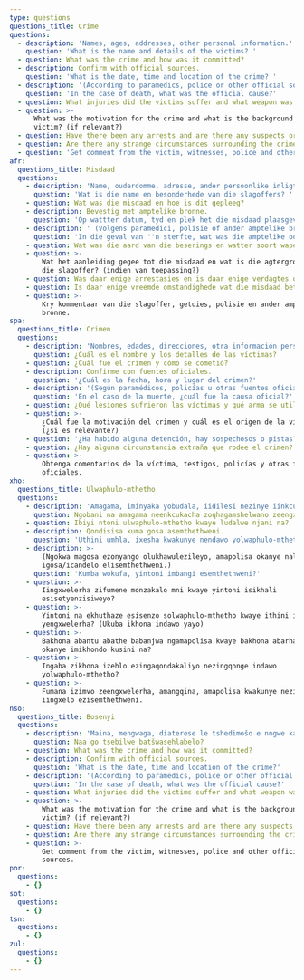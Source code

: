 ```yaml
---
type: questions
questions_title: Crime
questions:
  - description: 'Names, ages, addresses, other personal information.'
    question: 'What is the name and details of the victims? '
  - question: What was the crime and how was it committed?
  - description: Confirm with official sources.
    question: 'What is the date, time and location of the crime? '
  - description: '(According to paramedics, police or other official sources.)'
    question: 'In the case of death, what was the official cause?'
  - question: What injuries did the victims suffer and what weapon was used?
  - question: >-
      What was the motivation for the crime and what is the background of
      victim? (if relevant?)
  - question: Have there been any arrests and are there any suspects or clues?
  - question: Are there any strange circumstances surrounding the crime?
  - question: 'Get comment from the victim, witnesses, police and other official sources.'
afr:
  questions_title: Misdaad
  questions:
    - description: 'Name, ouderdomme, adresse, ander persoonlike inligting.'
      question: 'Wat is die name en besonderhede van die slagoffers? '
    - question: Wat was die misdaad en hoe is dit gepleeg?
    - description: Bevestig met amptelike bronne.
      question: 'Op wattter datum, tyd en plek het die misdaad plaasgevind? '
    - description: ' (Volgens paramedici, polisie of ander amptelike bronne.)'
      question: 'In die geval van ''n sterfte, wat was die amptelike oorsaak?'
    - question: Wat was die aard van die beserings en watter soort wapen is gebruik?
    - question: >-
        Wat het aanleiding gegee tot die misdaad en wat is die agtergrond van
        die slagoffer? (indien van toepassing?)
    - question: Was daar enige arrestasies en is daar enige verdagtes of leidrade?
    - question: Is daar enige vreemde omstandighede wat die misdaad betref?
    - question: >-
        Kry kommentaar van die slagoffer, getuies, polisie en ander amptelike
        bronne.
spa:
  questions_title: Crimen
  questions:
    - description: 'Nombres, edades, direcciones, otra información personal.'
      question: ¿Cuál es el nombre y los detalles de las víctimas?
    - question: ¿Cuál fue el crimen y cómo se cometió?
    - description: Confirme con fuentes oficiales.
      question: '¿Cuál es la fecha, hora y lugar del crimen?'
    - description: '(Según paramédicos, policías u otras fuentes oficiales.)'
      question: 'En el caso de la muerte, ¿cuál fue la causa oficial?'
    - question: ¿Qué lesiones sufrieron las víctimas y qué arma se utilizó?
    - question: >-
        ¿Cuál fue la motivación del crimen y cuál es el origen de la víctima?
        (¿si es relevante?)
    - question: '¿Ha habido alguna detención, hay sospechosos o pistas?'
    - question: ¿Hay alguna circunstancia extraña que rodee el crimen?
    - question: >-
        Obtenga comentarios de la víctima, testigos, policías y otras fuentes
        oficiales.
xho:
  questions_title: Ulwaphulo-mthetho
  questions:
    - description: 'Amagama, iminyaka yobudala, iidilesi nezinye iinkcukacha.'
      question: Ngobani na amagama neenkcukacha zoqhagamshelwano zeengxwelerha?
    - question: Ibiyi ntoni ulwaphulo-mthetho kwaye ludalwe njani na?
    - description: Qondisisa kuma gosa asemthethweni.
      question: 'Uthini umhla, ixesha kwakunye nendawo yolwaphulo-mthetho?'
    - description: >-
        (Ngokwa magosa ezonyango olukhawulezileyo, amapolisa okanye naliphi na
        igosa/icandelo elisemthethweni.)
      question: 'Kumba wokufa, yintoni imbangi esemthethweni?'
    - question: >-
        Iingxwelerha zifumene monzakalo mni kwaye yintoni isikhali
        esisetyenzisiweyo?
    - question: >-
        Yintoni na ekhuthaze esisenzo solwaphulo-mthetho kwaye ithini intsukaphi
        yengxwelerha? (Ukuba ikhona indawo yayo)
    - question: >-
        Bakhona abantu abathe babanjwa ngamapolisa kwaye bakhona abarhanelwa
        okanye imikhondo kusini na?
    - question: >-
        Ingaba zikhona izehlo ezingaqondakaliyo nezingqonge indawo
        yolwaphulo-mthetho?
    - question: >-
        Fumana izimvo zeengxwelerha, amangqina, amapolisa kwakunye nezinye
        iingxelo ezisemthethweni.
nso:
  questions_title: Bosenyi
  questions:
    - description: 'Maina, mengwaga, diaterese le tshedimošo e nngwe ka bona?'
      question: Naa go tsebilwe batšwasehlabelo?
    - question: What was the crime and how was it committed?
    - description: Confirm with official sources.
      question: 'What is the date, time and location of the crime?'
    - description: '(According to paramedics, police or other official sources.)'
      question: 'In the case of death, what was the official cause?'
    - question: What injuries did the victims suffer and what weapon was used?
    - question: >-
        What was the motivation for the crime and what is the background of
        victim? (if relevant?)
    - question: Have there been any arrests and are there any suspects or clues?
    - question: Are there any strange circumstances surrounding the crime?
    - question: >-
        Get comment from the victim, witnesses, police and other official
        sources.
por:
  questions:
    - {}
sot:
  questions:
    - {}
tsn:
  questions:
    - {}
zul:
  questions:
    - {}
---
```


